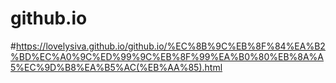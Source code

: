 # github.io
#https://lovelysiva.github.io/github.io/%EC%8B%9C%EB%8F%84%EA%B2%BD%EC%A0%9C%ED%99%9C%EB%8F%99%EA%B0%80%EB%8A%A5%EC%9D%B8%EA%B5%AC(%EB%AA%85).html
